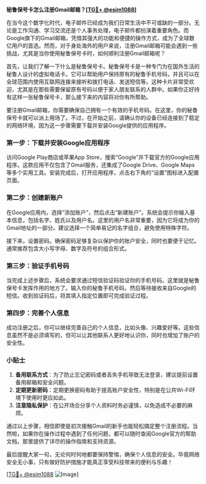 **秘鲁保号卡怎么注册Gmail邮箱？[[TG💪+ @esim1088](https://t.me/s/esim1088)]**

在当今这个数字化时代，电子邮件已经成为我们日常生活中不可或缺的一部分。无论是工作沟通、学习交流还是个人事务处理，电子邮件都扮演着重要角色。而Google旗下的Gmail邮箱，凭借其强大的功能和便捷的操作方式，成为了全球数亿用户的首选。然而，对于身处海外的用户来说，注册Gmail邮箱可能会遇到一些挑战，尤其是当你使用秘鲁保号卡时，如何顺利注册Gmail邮箱呢？

首先，让我们了解一下什么是秘鲁保号卡。秘鲁保号卡是一种专门为在国外生活的秘鲁人设计的虚拟电话卡。它可以帮助用户保持原有的秘鲁手机号码，并且可以在全球范围内使用互联网连接来接听和拨打电话、发送短信等。这种卡片非常受欢迎，尤其是在那些需要保留原有号码以便于家人朋友联系的人群中。如果你正好持有这样一张秘鲁保号卡，那么接下来的内容将对你有所帮助。

要注册Gmail邮箱，你需要确保自己拥有一个有效的手机号码。在这里，你的秘鲁保号卡就可以派上用场了。不过，在开始之前，请确认你的设备已经连接到了稳定的网络环境，因为这一步骤需要下载并安装Google提供的应用程序。

### 第一步：下载并安装Google应用程序

访问Google Play商店或苹果App Store，搜索“Google”并下载官方的Google应用程序。这款应用不仅包含了Gmail服务，还集成了Google Drive、Google Maps等多个实用工具。安装完成后，打开应用程序，点击右下角的“设置”图标进入配置页面。

### 第二步：创建新账户

在Google应用内，选择“添加账户”，然后点击“新建账户”。系统会提示你输入基本信息，包括名字、姓氏以及用户名。这里的用户名非常重要，因为它将成为你的Gmail地址的一部分。建议选择一个简单易记的名字组合，避免使用特殊字符。

接下来，设置密码。确保密码足够复杂以保护你的账户安全，同时也要便于记忆。通常推荐包含大小写字母、数字及符号的组合形式。

### 第三步：验证手机号码

当完成上述步骤后，系统会要求通过短信验证码验证你的手机号码。这里就是秘鲁保号卡发挥作用的地方了。输入你的秘鲁手机号码，然后等待接收来自Google的短信。收到验证码后，将其填入指定位置即可完成验证过程。

### 第四步：完善个人信息

成功注册之后，你可以继续完善自己的个人信息，比如头像、兴趣爱好等。这些信息虽然不是必须填写的，但可以让其他联系人更好地认识你，同时也增加了账户的安全性。

### 小贴士

1. **备用联系方式**：为了防止忘记密码或者丢失手机导致无法登录，建议提前设置备用邮箱和安全问题。
2. **定期更新密码**：定期更换密码有助于提高账户安全性，特别是在公共Wi-Fi环境下使用时更应如此。
3. **注意隐私保护**：在公开场合分享个人资料时务必谨慎，以免造成不必要的麻烦。

通过以上步骤，相信即使是初次接触Gmail的新手也能轻松搞定整个注册流程。当然啦，如果你在操作过程中遇到了任何问题，都可以随时查阅Google官方的帮助文档，那里提供了详尽的操作指南和支持资源。

最后提醒大家一句，无论何时何地都要保持警惕，确保个人信息的安全。毕竟网络安全无小事，只有做好防护措施才能真正享受科技带来的便利与乐趣！

[[TG💪+ @esim1088](https://t.me/s/esim1088) ![Image](https://i.postimg.cc/4NQfJmqS/Snipaste-2025-05-13-00-14-12.png)]